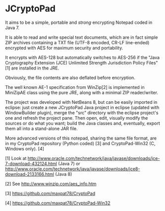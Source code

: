 JCryptoPad
==========

It aims to be a simple, portable and *strong* encrypting Notepad coded in Java 7.

It is able to read and write special text documents, which are in fact simple ZIP archives containing a TXT file (UTF-8 encoded, CR-LF line-ended) encrypted with AES for maximum security and portability.

It encrypts with AES-128 but automatically switches to AES-256 if the "Java Cryptography Extension (JCE) Unlimited Strength Jurisdiction Policy Files"[1] are installed in the JRE.

Obviously, the file contents are also deflated before encryption.

The well known AE-1 specification from WinZip[2] is implemented in MiniZipAE class using the pure JRE, along with a minimal ZIP reader/writer.

The project was developed with NetBeans 8, but can be easily imported in eclipse: just create a new JCryptoPad Java project in eclipse (updated with WindowBuilder plugin), merge the "src" directory with the eclipse project's one and refresh the project pane. Then open, edit, visually modify the sources or do what you want; build the Java classes and, eventually, export them all into a stand-alone JAR file.

More advanced versions of this notepad, sharing the same file format, are in my CryptoPad repository (Python coded) [3] and CryptoPad-Win32 (C, Windows only). [4]



[1] Look at http://www.oracle.com/technetwork/java/javase/downloads/jce-7-download-432124.html (Java 7) or http://www.oracle.com/technetwork/java/javase/downloads/jce8-download-2133166.html (Java 8)

[2] See http://www.winzip.com/aes_info.htm

[3] https://github.com/maxpat78/CryptoPad

[4] https://github.com/maxpat78/CryptoPad-Win32

